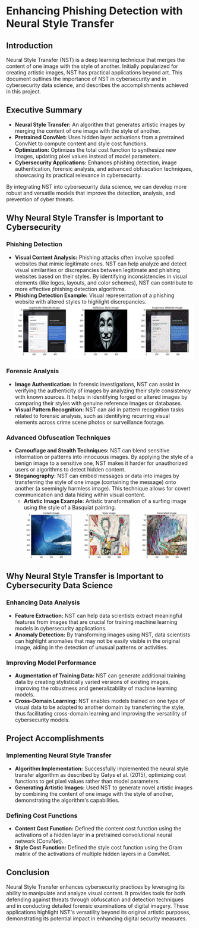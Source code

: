 # Enhancing Phishing Detection with Neural Style Transfer

## Introduction
Neural Style Transfer (NST) is a deep learning technique that merges the content of one image with the style of another. Initially popularized for creating artistic images, NST has practical applications beyond art. This document outlines the importance of NST in cybersecurity and in cybersecurity data science, and describes the accomplishments achieved in this project.

## Executive Summary

- **Neural Style Transfer:** An algorithm that generates artistic images by merging the content of one image with the style of another.
- **Pretrained ConvNet:** Uses hidden layer activations from a pretrained ConvNet to compute content and style cost functions.
- **Optimization:** Optimizes the total cost function to synthesize new images, updating pixel values instead of model parameters.
- **Cybersecurity Applications:** Enhances phishing detection, image authentication, forensic analysis, and advanced obfuscation techniques, showcasing its practical relevance in cybersecurity.

By integrating NST into cybersecurity data science, we can develop more robust and versatile models that improve the detection, analysis, and prevention of cyber threats.

## Why Neural Style Transfer is Important to Cybersecurity

### Phishing Detection
- **Visual Content Analysis:** Phishing attacks often involve spoofed websites that mimic legitimate ones. NST can help analyze and detect visual similarities or discrepancies between legitimate and phishing websites based on their styles. By identifying inconsistencies in visual elements (like logos, layouts, and color schemes), NST can contribute to more effective phishing detection algorithms.
- **Phishing Detection Example:** Visual representation of a phishing website with altered styles to highlight discrepancies.
  ![nefarious_website_clong](img/website_style_change.png)

### Forensic Analysis
- **Image Authentication:** In forensic investigations, NST can assist in verifying the authenticity of images by analyzing their style consistency with known sources. It helps in identifying forged or altered images by comparing their styles with genuine reference images or databases.
- **Visual Pattern Recognition:** NST can aid in pattern recognition tasks related to forensic analysis, such as identifying recurring visual elements across crime scene photos or surveillance footage.

### Advanced Obfuscation Techniques
- **Camouflage and Stealth Techniques:** NST can blend sensitive information or patterns into innocuous images. By applying the style of a benign image to a sensitive one, NST makes it harder for unauthorized users or algorithms to detect hidden content.
- **Steganography:** NST can embed messages or data into images by transferring the style of one image (containing the message) onto another (a seemingly harmless image). This technique allows for covert communication and data hiding within visual content.
  - **Artistic Image Example:** Artistic transformation of a surfing image using the style of a Basquiat painting.
  ![surf_art](img/teahupoo_basquiet_1.png)

## Why Neural Style Transfer is Important to Cybersecurity Data Science
### Enhancing Data Analysis
- **Feature Extraction:** NST can help data scientists extract meaningful features from images that are crucial for training machine learning models in cybersecurity applications.
- **Anomaly Detection:** By transforming images using NST, data scientists can highlight anomalies that may not be easily visible in the original image, aiding in the detection of unusual patterns or activities.

### Improving Model Performance
- **Augmentation of Training Data:** NST can generate additional training data by creating stylistically varied versions of existing images, improving the robustness and generalizability of machine learning models.
- **Cross-Domain Learning:** NST enables models trained on one type of visual data to be adapted to another domain by transferring the style, thus facilitating cross-domain learning and improving the versatility of cybersecurity models.

## Project Accomplishments
### Implementing Neural Style Transfer
- **Algorithm Implementation:** Successfully implemented the neural style transfer algorithm as described by Gatys et al. (2015), optimizing cost functions to get pixel values rather than model parameters.
- **Generating Artistic Images:** Used NST to generate novel artistic images by combining the content of one image with the style of another, demonstrating the algorithm's capabilities.

### Defining Cost Functions
- **Content Cost Function:** Defined the content cost function using the activations of a hidden layer in a pretrained convolutional neural network (ConvNet).
- **Style Cost Function:** Defined the style cost function using the Gram matrix of the activations of multiple hidden layers in a ConvNet.

## Conclusion
Neural Style Transfer enhances cybersecurity practices by leveraging its ability to manipulate and analyze visual content. It provides tools for both defending against threats through obfuscation and detection techniques and in conducting detailed forensic examinations of digital imagery. These applications highlight NST's versatility beyond its original artistic purposes, demonstrating its potential impact in enhancing digital security measures.


